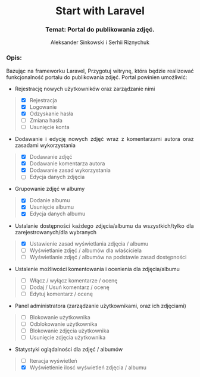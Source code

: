 <div align="center">

# Start with Laravel

### Temat: Portal do publikowania zdjęć.

Aleksander Sinkowski i Serhii Riznychuk

<div align="justify">

### Opis:
Bazując na frameworku Laravel, Przygotuj witrynę, która będzie realizować funkcjonalność portalu
do publikowania zdjęć. Portal powinien umożliwić:
* Rejestrację nowych użytkowników oraz zarządzanie nimi
>* [x] Rejestracja
>* [x] Logowanie
>* [x] Odzyskanie hasła
>* [ ] Zmiana hasła
>* [ ] Usunięcie konta

* Dodawanie i edycję nowych zdjęć wraz z komentarzami autora oraz zasadami wykorzystania
>* [x] Dodawanie zdjęć
>* [x] Dodawanie komentarza autora
>* [x] Dodawanie zasad wykorzystania
>* [ ] Edycja danych zdjęcia

* Grupowanie zdjęć w albumy
>* [x] Dodanie albumu
>* [x] Usunięcie albumu
>* [x] Edycja danych albumu

* Ustalanie dostępności każdego zdjęcia/albumu da wszystkich/tylko dla zarejestrowanych/dla
wybranych
>* [x] Ustawienie zasad wyświetlania zdjęcia / albumu
>* [ ] Wyświetlanie zdjęć / albumów dla właściciela
>* [ ] Wyświetlanie zdjęć / albumów na podstawie zasad dostępności

* Ustalenie możliwości komentowania i ocenienia dla zdjęcia/albumu
>* [ ] Włącz / wyłącz komentarze / ocenę
>* [ ] Dodaj / Usuń komentarz / ocenę
>* [ ] Edytuj komentarz / ocenę

* Panel administratora (zarządzanie użytkownikami, oraz ich zdjęciami)
>* [ ] Blokowanie użytkownika
>* [ ] Odblokowanie użytkownika
>* [ ] Blokowanie zdjęcia użytkownika
>* [ ] Usunięcie zdjęcia użytkownika

* Statystyki oglądalności dla zdjęć / albumów
>* [ ] Iteracja wyświetleń
>* [x] Wyświetlenie ilosć wyświetleń zdjęcia / albumu
